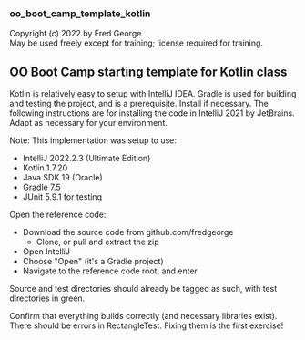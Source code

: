 ### oo_boot_camp_template_kotlin

Copyright (c) 2022 by Fred George  
May be used freely except for training; license required for training.

## OO Boot Camp starting template for Kotlin class

Kotlin is relatively easy to setup with IntelliJ IDEA. 
Gradle is used for building and testing the project, and is a 
prerequisite. Install if necessary.
The following instructions are for installing the code 
in IntelliJ 2021 by JetBrains. 
Adapt as necessary for your environment.

Note: This implementation was setup to use:

- IntelliJ 2022.2.3 (Ultimate Edition)
- Kotlin 1.7.20
- Java SDK 19 (Oracle)
- Gradle 7.5
- JUnit 5.9.1 for testing

Open the reference code:

- Download the source code from github.com/fredgeorge
    - Clone, or pull and extract the zip
- Open IntelliJ
- Choose "Open" (it's a Gradle project)
- Navigate to the reference code root, and enter

Source and test directories should already be tagged as such,
with test directories in green.

Confirm that everything builds correctly (and necessary libraries exist).
There should be errors in RectangleTest. 
Fixing them is the first exercise!

